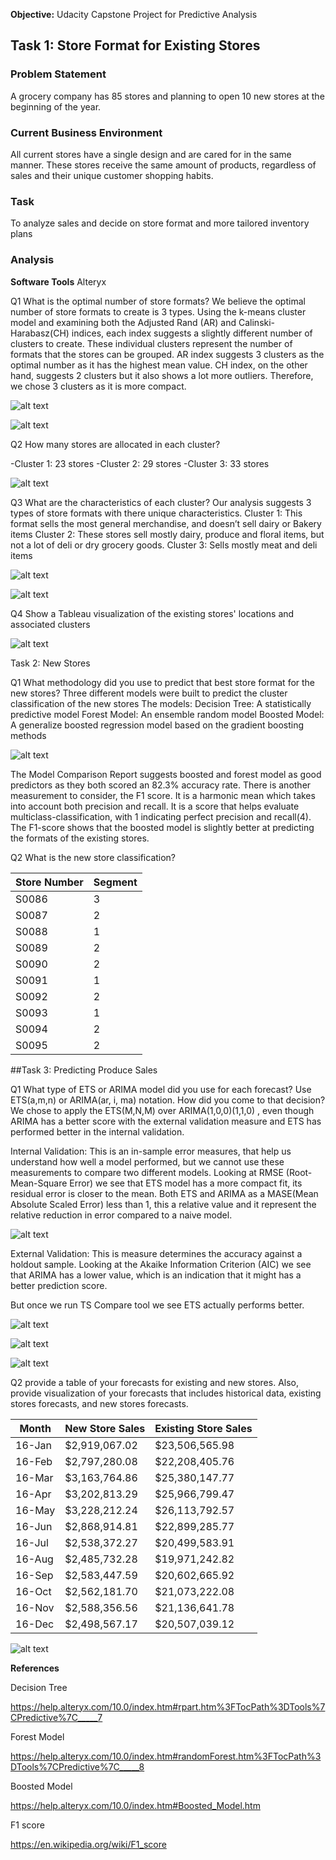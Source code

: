 **Objective:** Udacity Capstone Project for Predictive Analysis

## Task 1: Store Format for Existing Stores
### Problem Statement
A grocery company has 85 stores and planning to open 10 new stores at the beginning of the year.
### Current Business Environment
All current stores have a single design and are cared for in the same manner. These stores receive the same amount of products, regardless of sales and their unique customer shopping habits.
### Task
To analyze sales and decide on store format and more tailored inventory plans
### Analysis
**Software Tools** Alteryx

Q1 What is the optimal number of store formats?
We believe the optimal number of store formats to create is 3 types.
Using the k-means cluster model and examining both the Adjusted Rand (AR) and Calinski-Harabasz(CH) indices, each index suggests a slightly different number of clusters to create. These individual clusters represent the number of formats that the stores can be grouped. AR index suggests 3 clusters as the optimal number as it has the highest mean value. CH index, on the other hand, suggests 2 clusters but it also shows a lot more outliers. Therefore, we chose 3 clusters as it is more compact.

![alt text](images/1_cluster_analysis.jpg "Cluster Analysis")

![alt text](images/2_cluster_tables.jpg "Cluster Tables")

Q2 How many stores are allocated in each cluster?

-Cluster 1: 23 stores
-Cluster 2: 29 stores
-Cluster 3: 33 stores

![alt text](images/3_cluster_sizes.jpg "Cluster Sizes")

Q3 What are the characteristics of each cluster?
Our analysis suggests 3 types of store formats with there unique characteristics.
Cluster 1: This format sells the most general merchandise, and doesn’t sell dairy or Bakery items
Cluster 2: These stores sell mostly dairy, produce and floral items, but not a lot of deli or dry grocery goods.
Cluster 3: Sells mostly meat and deli items

![alt text](images/4_Cluster_size2.jpg "Cluster Sizes")

![alt text](images/4_Cluster_SolutionPCA.jpg "Cluster PCA")

Q4 Show a Tableau visualization of the existing stores' locations and associated clusters

![alt text](images/5_tableau_streets.jpg "Tableau Map")

Task 2: New Stores

Q1 What methodology did you use to predict that best store format for the new stores?
Three different models were built to predict the cluster classification of the new stores
The models:
Decision Tree: A statistically predictive model
Forest Model: An ensemble random model
Boosted Model: A generalize boosted regression model based on the gradient boosting methods

![alt text](images/6_ModelBM.jpg "Model Comparison Report")

The Model Comparison Report suggests boosted and forest model as good predictors as they both scored an 82.3% accuracy rate. There is another measurement to consider, the F1 score. It is a harmonic mean which takes into account both precision and recall. It is a score that helps evaluate multiclass-classification, with 1 indicating perfect precision and recall(4).
The F1-score shows that the boosted model is slightly better at predicting the formats of the existing stores.

Q2 What is the new store classification?

|**Store Number**|**Segment**|
|---|---|
|S0086 | 3 |
|S0087 | 2 |
|S0088 | 1 |
|S0089 | 2 |
|S0090 | 2 |
|S0091 | 1 |
|S0092 | 2 |
|S0093 | 1 |
|S0094 | 2 |
|S0095 | 2 |

##Task 3: Predicting Produce Sales

Q1 What type of ETS or ARIMA model did you use for each forecast? Use ETS(a,m,n) or ARIMA(ar, i, ma) notation. How did you come to that decision?
We chose to apply the ETS(M,N,M) over ARIMA(1,0,0)(1,1,0) , even though ARIMA has a better score with the external validation measure and ETS has performed better in the internal validation.

Internal Validation:
This is an in-sample error measures, that help us understand how well a model performed, but we cannot use these measurements to compare two different models. Looking at RMSE (Root-Mean-Square Error) we see that ETS model has a more compact fit, its residual error is closer to the mean. Both ETS and ARIMA as a MASE(Mean Absolute Scaled Error) less than 1, this a relative value and it represent the relative reduction in error compared to a naive model.

![alt text](images/7_Summary.jpg "Model Summary")

External Validation:
This is measure determines the accuracy against a holdout sample. Looking at the Akaike Information Criterion (AIC) we see that ARIMA has a lower value, which is an indication that it might has a better prediction score.

But once we run TS Compare tool we see ETS actually performs better.

![alt text](images/8_Accuracy_Measure.jpg "Model Accuracy Measurements")

![alt text](images/9_forecast_graphETS.jpg "Forecast for ETS model")

![alt text](images/10_Forecast_graphARIMA.jpg "Forecast for ARIMA model")

Q2 provide a table of your forecasts for existing and new stores. Also, provide visualization of your forecasts that includes historical data, existing stores forecasts, and new stores forecasts.

| **Month** | **New Store Sales** |**Existing Store Sales**|
|---|---|---|
| 16-Jan | $2,919,067.02 | $23,506,565.98 |
| 16-Feb | $2,797,280.08 | $22,208,405.76 |
| 16-Mar | $3,163,764.86 | $25,380,147.77 |
| 16-Apr | $3,202,813.29 | $25,966,799.47 |
| 16-May | $3,228,212.24 | $26,113,792.57 |
| 16-Jun | $2,868,914.81 | $22,899,285.77 |
| 16-Jul | $2,538,372.27 | $20,499,583.91 |
| 16-Aug | $2,485,732.28 | $19,971,242.82 |
| 16-Sep | $2,583,447.59 | $20,602,665.92 |
| 16-Oct | $2,562,181.70 | $21,073,222.08 |
| 16-Nov | $2,588,356.56 | $21,136,641.78 |
| 16-Dec | $2,498,567.17 | $20,507,039.12 |


![alt text](images/11_final_table.jpg "Tableau Time Series Visualization")


**References**

Decision Tree

https://help.alteryx.com/10.0/index.htm#rpart.htm%3FTocPath%3DTools%7CPredictive%7C_____7

Forest Model 

https://help.alteryx.com/10.0/index.htm#randomForest.htm%3FTocPath%3DTools%7CPredictive%7C_____8

Boosted Model

https://help.alteryx.com/10.0/index.htm#Boosted_Model.htm

F1 score

https://en.wikipedia.org/wiki/F1_score
